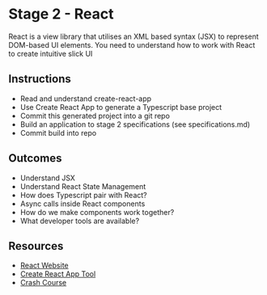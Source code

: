 # Stage 2 - React

React is a view library that utilises an XML based syntax (JSX) to represent DOM-based
UI elements. You need to understand how to work with React to create intuitive slick UI

## Instructions

- Read and understand create-react-app
- Use Create React App to generate a Typescript base project
- Commit this generated project into a git repo
- Build an application to stage 2 specifications (see specifications.md)
- Commit build into repo

## Outcomes

- Understand JSX
- Understand React State Management
- How does Typescript pair with React?
- Async calls inside React components
- How do we make components work together?
- What developer tools are available?

## Resources

- [React Website](https://reactjs.org)
- [Create React App Tool](https://reactjs.org/docs/create-a-new-react-app.html)
- [Crash Course](https://www.youtube.com/watch?v=KQOtXYC0We8)


